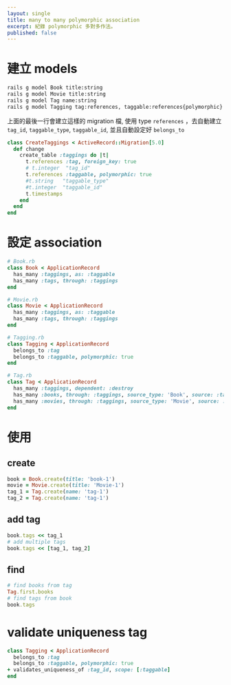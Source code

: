 ```yaml
---
layout: single
title: many to many polymorphic association
excerpt: 紀錄 polymorphic 多對多作法。
published: false
---
```

# 建立 models
```bash
rails g model Book title:string
rails g model Movie title:string
rails g model Tag name:string
rails g model Tagging tag:references, taggable:references{polymorphic}
```
上面的最後一行會建立這樣的 migration 檔, 使用 type `references` ，去自動建立 `tag_id`, `taggable_type`, `taggable_id`, 並且自動設定好 `belongs_to`
```ruby
class CreateTaggings < ActiveRecord::Migration[5.0]
  def change
    create_table :taggings do |t|
      t.references :tag, foreign_key: true
      # t.integer  "tag_id"
      t.references :taggable, polymorphic: true
      #t.string   "taggable_type"
      #t.integer  "taggable_id"
      t.timestamps
    end
  end
end
```
# 設定 association
```ruby
# Book.rb
class Book < ApplicationRecord
  has_many :taggings, as: :taggable
  has_many :tags, through: :taggings
end
```
```ruby
# Movie.rb
class Movie < ApplicationRecord
  has_many :taggings, as: :taggable
  has_many :tags, through: :taggings
end
```
```ruby
# Tagging.rb
class Tagging < ApplicationRecord
  belongs_to :tag
  belongs_to :taggable, polymorphic: true
end
```
```ruby
# Tag.rb
class Tag < ApplicationRecord
  has_many :taggings, dependent: :destroy
  has_many :books, through: :taggings, source_type: 'Book', source: :taggable
  has_many :movies, through: :taggings, source_type: 'Movie', source: :taggable
end
```

# 使用
## create
```ruby
book = Book.create(title: 'book-1')
movie = Movie.create(title: 'Movie-1')
tag_1 = Tag.create(name: 'tag-1')
tag_2 = Tag.create(name: 'tag-1')
```
## add tag
```ruby
book.tags << tag_1
# add multiple tags
book.tags << [tag_1, tag_2]
```
## find
```ruby
# find books from tag
Tag.first.books
# find tags from book
book.tags
```

# validate uniqueness tag
```ruby
class Tagging < ApplicationRecord
  belongs_to :tag
  belongs_to :taggable, polymorphic: true
+ validates_uniqueness_of :tag_id, scope: [:taggable]
end
```
